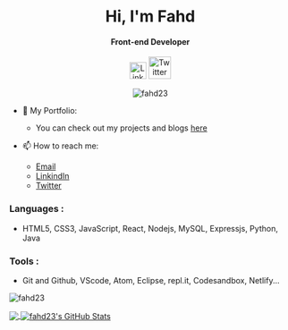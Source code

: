 <div align="center">

# Hi, I'm Fahd
#### Front-end Developer
  <a href="https://www.linkedin.com/in/sn-fahd/" target="_blank"><img src="https://cdn.worldvectorlogo.com/logos/linkedin-icon-2.svg" title="Linkedin" alt="Linkedin Account" width="30"/></a>
  <a href="https://twitter.com/rutvikumak13"><img src="https://cdn.worldvectorlogo.com/logos/twitter-6.svg" title="Twitter" alt="Twitter Account" width="40"/></a>
  <p> <img src="https://komarev.com/ghpvc/?username=fahd23&label=Profile%20views&color=0e75b6&style=flat" alt="fahd23" /> </p>
</div>


- 🧾 My Portfolio: 
  - You can check out my projects and blogs <a href="https://fahdpf.netlify.app/" target="_blank">here</a>
  
- 📫 How to reach me:
  - <a href="mailto:fahdpno@email.com" target="_blank">Email</a>
  - <a href="https://www.linkedin.com/in/sn-fahd/" target="_blank">LinkindIn</a>
  - <a href="https://twitter.com/Snfahd_" target="_blank">Twitter</a>

### Languages :
  - HTML5, CSS3, JavaScript, React, Nodejs, MySQL, Expressjs, Python, Java

### Tools : 
  - Git and Github, VScode, Atom, Eclipse, repl.it, Codesandbox, Netlify...

<p><img align="center" src="https://github-readme-streak-stats.herokuapp.com/?user=fahd23&" alt="fahd23" /></p>


<a href="https://github.com/fahd23/fahd23">
  <img align="center" src="https://github-readme-stats.vercel.app/api/top-langs/?username=fahd23&title_color=ffffff&text_color=c9cacc&icon_color=2bbc8a&bg_color=1d1f21&langs_count=3" />
</a>
<a href="https://github.com/fahd23/fahd23">
  <img align="center" src="https://github-readme-stats.vercel.app/api?username=fahd23&show_icons=true&line_height=27&count_private=true&title_color=ffffff&text_color=c9cacc&icon_color=2bbc8a&bg_color=1d1f21" alt="fahd23's GitHub Stats" />
</a>
</div>

